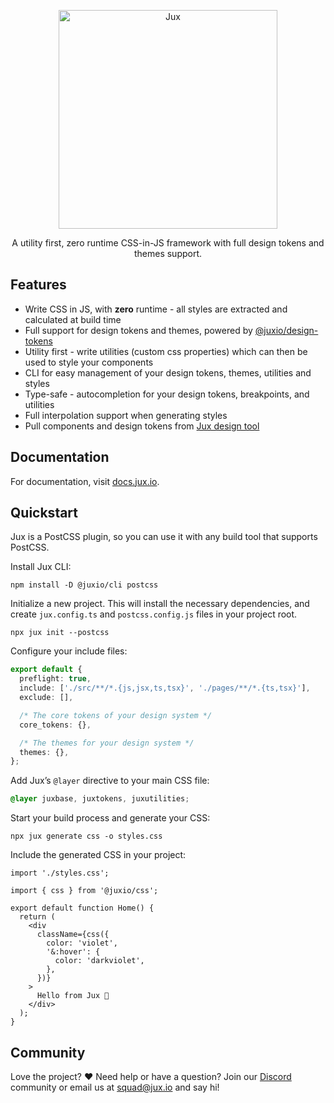 <p align="center">
  <a href="https://www.jux.io" target="_blank">
    <img alt="Jux" src="https://cdn.jux.io/brand/JuxButtonWhite.png" width="350">
  </a>
</p>

<p align="center">
A utility first, zero runtime CSS-in-JS framework with full design tokens and themes support.
</p>

## Features

- Write CSS in JS, with **zero** runtime - all styles are extracted and calculated at build time
- Full support for design tokens and themes, powered by [@juxio/design-tokens](https://www.npmjs.com/package/@juxio/design-tokens)
- Utility first - write utilities (custom css properties) which can then be used to style your components
- CLI for easy management of your design tokens, themes, utilities and styles
- Type-safe - autocompletion for your design tokens, breakpoints, and utilities
- Full interpolation support when generating styles
- Pull components and design tokens from [Jux design tool](https://www.jux.io)

## Documentation

For documentation, visit [docs.jux.io](https://docs.jux.io).

## Quickstart

Jux is a PostCSS plugin, so you can use it with any build tool that supports PostCSS.

Install Jux CLI:

```
npm install -D @juxio/cli postcss
```

Initialize a new project. This will install the necessary dependencies, and create `jux.config.ts` and `postcss.config.js` files in your project root.

```
npx jux init --postcss
```

Configure your include files:

```typescript
export default {
  preflight: true,
  include: ['./src/**/*.{js,jsx,ts,tsx}', './pages/**/*.{ts,tsx}'],
  exclude: [],

  /* The core tokens of your design system */
  core_tokens: {},

  /* The themes for your design system */
  themes: {},
};
```

Add Jux’s `@layer` directive to your main CSS file:

```css
@layer juxbase, juxtokens, juxutilities;
```

Start your build process and generate your CSS:

```
npx jux generate css -o styles.css
```

Include the generated CSS in your project:

```tsx
import './styles.css';

import { css } from '@juxio/css';

export default function Home() {
  return (
    <div
      className={css({
        color: 'violet',
        '&:hover': {
          color: 'darkviolet',
        },
      })}
    >
      Hello from Jux 🤖
    </div>
  );
}
```

## Community

Love the project? ♥️ Need help or have a question? Join our [Discord](https://discord.gg/BSXsahmyVQ) community or email us at [squad@jux.io](mailto:squad@jux.io) and say hi!
